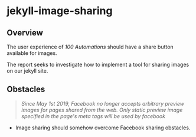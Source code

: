 # jekyll-image-sharing
## Overview
The user experience of *100 Automations* should have a share button available for images.

The report seeks to investigate how to implement a tool for sharing images on our jekyll site.

## Obstacles
> *Since May 1st 2019, Facebook no longer accepts arbitrary preview images for pages shared from the web. Only static preview image specified in the page's meta tags will be used by facebook*

* Image sharing should somehow overcome Facebook sharing obstacles.
